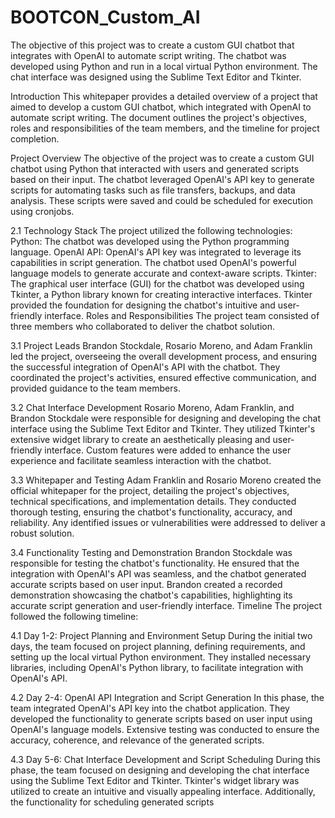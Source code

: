 # BOOTCON_Custom_AI

The objective of this project was to create a custom GUI chatbot that integrates with OpenAI to automate script writing. The chatbot was developed using Python and run in a local virtual Python environment. The chat interface was designed using the Sublime Text Editor and Tkinter.

Introduction
This whitepaper provides a detailed overview of a project that aimed to develop a custom GUI chatbot, which integrated with OpenAI to automate script writing. The document outlines the project's objectives, roles and responsibilities of the team members, and the timeline for project completion.

Project Overview
The objective of the project was to create a custom GUI chatbot using Python that interacted with users and generated scripts based on their input. The chatbot leveraged OpenAI's API key to generate scripts for automating tasks such as file transfers, backups, and data analysis. These scripts were saved and could be scheduled for execution using cronjobs.

2.1 Technology Stack
The project utilized the following technologies:
Python: The chatbot was developed using the Python programming language.
OpenAI API: OpenAI's API key was integrated to leverage its capabilities in script generation. The chatbot used OpenAI's powerful language models to generate accurate and context-aware scripts.
Tkinter: The graphical user interface (GUI) for the chatbot was developed using Tkinter, a Python library known for creating interactive interfaces. Tkinter provided the foundation for designing the chatbot's intuitive and user-friendly interface.
Roles and Responsibilities
The project team consisted of three members who collaborated to deliver the chatbot solution.

3.1 Project Leads
Brandon Stockdale, Rosario Moreno, and Adam Franklin led the project, overseeing the overall development process, and ensuring the successful integration of OpenAI's API with the chatbot. They coordinated the project's activities, ensured effective communication, and provided guidance to the team members.

3.2 Chat Interface Development
Rosario Moreno, Adam Franklin, and Brandon Stockdale were responsible for designing and developing the chat interface using the Sublime Text Editor and Tkinter. They utilized Tkinter's extensive widget library to create an aesthetically pleasing and user-friendly interface. Custom features were added to enhance the user experience and facilitate seamless interaction with the chatbot.

3.3 Whitepaper and Testing
Adam Franklin and Rosario Moreno created the official whitepaper for the project, detailing the project's objectives, technical specifications, and implementation details. They conducted thorough testing, ensuring the chatbot's functionality, accuracy, and reliability. Any identified issues or vulnerabilities were addressed to deliver a robust solution.

3.4 Functionality Testing and Demonstration
Brandon Stockdale was responsible for testing the chatbot's functionality. He ensured that the integration with OpenAI's API was seamless, and the chatbot generated accurate scripts based on user input. Brandon created a recorded demonstration showcasing the chatbot's capabilities, highlighting its accurate script generation and user-friendly interface.
Timeline
The project followed the following timeline:

4.1 Day 1-2: Project Planning and Environment Setup
During the initial two days, the team focused on project planning, defining requirements, and setting up the local virtual Python environment. They installed necessary libraries, including OpenAI's Python library, to facilitate integration with OpenAI's API.

4.2 Day 2-4: OpenAI API Integration and Script Generation
In this phase, the team integrated OpenAI's API key into the chatbot application. They developed the functionality to generate scripts based on user input using OpenAI's language models. Extensive testing was conducted to ensure the accuracy, coherence, and relevance of the generated scripts.

4.3 Day 5-6: Chat Interface Development and Script Scheduling
During this phase, the team focused on designing and developing the chat interface using the Sublime Text Editor and Tkinter. Tkinter's widget library was utilized to create an intuitive and visually appealing interface. Additionally, the functionality for scheduling generated scripts
